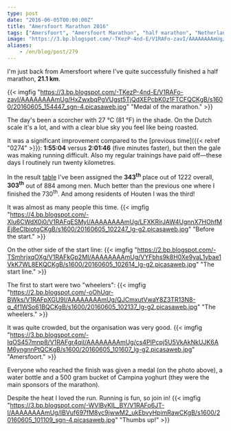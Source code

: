 ```yaml
---
type: post
date: "2016-06-05T00:00:00Z"
title: "Amersfoort Marathon 2016"
tags: ["Amersfoort", "Amersfoort Marathon", "half marathon", "Netherlands", "running", "sport"]
image: "https://3.bp.blogspot.com/-TKezP-4nd-E/V1RAFo-zavI/AAAAAAAAmUg/HxZwxbqPgVUgst5TjQdXEPcbK0z1FTCFQCKgB/s1600/20160605_154447_sgn-4.picasaweb.jpg"
aliases:
    - /en/blog/post/279
---
```


I'm just back from Amersfoort where I've quite successfully finished a half marathon, **21.1 km**.

{{< imgfig "https://3.bp.blogspot.com/-TKezP-4nd-E/V1RAFo-zavI/AAAAAAAAmUg/HxZwxbqPgVUgst5TjQdXEPcbK0z1FTCFQCKgB/s1600/20160605_154447_sgn-4.picasaweb.jpg" "Medal of the marathon." >}}

The day's been a scorcher with 27 °C (81 °F) in the shade. On the Dutch scale it's a lot, and with a clear blue sky you feel like being roasted.

<!--more-->

It was a significant improvement compared to the [previous time]({{< relref "0274" >}}): **1:55:04** versus **2:01:46** (five minutes faster), but then the gale was making running difficult. Also my regular trainings have paid off—these days I routinely run twenty kilometres.

In the result [table](http://nl.mylaps.com/evenementen/uitslagen/2016/jun/5/amersfoort/HalfTot.html) I've been assigned the **343<sup>th</sup>** place out of 1222 overall, **303<sup>th</sup>** out of 884 among men. Much better than the previous one where I finished the 730<sup>th</sup>. And among residents of Houten I was the third!

It was almost as many people this time.
{{< imgfig "https://4.bp.blogspot.com/-Xlu6CWdX0i0/V1RAFqESMyI/AAAAAAAAmUg/LFXKRirJAW4UgnnX7HOhfMEj8eClbiotgCKgB/s1600/20160605_102247_lg-g2.picasaweb.jpg" "Before the start." >}}

On the other side of the start line:
{{< imgfig "https://2.bp.blogspot.com/-TSmhrjxqOXg/V1RAFkGp2MI/AAAAAAAAmUg/VYFbhs9k8H0Xe9yaL1ybae1VkK7WL8EKQCKgB/s1600/20160605_102614_lg-g2.picasaweb.jpg" "The start line." >}}

The first to start were two "wheelers":
{{< imgfig "https://2.bp.blogspot.com/-oOhUqr-BWks/V1RAFpXGU9I/AAAAAAAAmUg/QJCmxutVwaY8Z3TR13N8-q_4f1WSo61BQCKgB/s1600/20160605_102137_lg-g2.picasaweb.jpg" "The wheelers." >}}

It was quite crowded, but the organisation was very good.
{{< imgfig "https://3.bp.blogspot.com/-IqOS457mnp8/V1RAFgr4qiI/AAAAAAAAmUg/cs4PIPcpj5U5VkAkNkUJK6AM6yngnnPtQCKgB/s1600/20160605_101607_lg-g2.picasaweb.jpg" "Amersfoort." >}}

Everyone who reached the finish was given a medal (on the photo above), a water bottle and a 500 gram bucket of Campina yoghurt (they were the main sponsors of the marathon).

Despite the heat I loved the run. Running is fun, so join in!
{{< imgfig "https://3.bp.blogspot.com/-WVlBvKIL_BY/V1RAFo6JT-I/AAAAAAAAmUg/IBVuf697fM8yc9jwwM2_ukEbvyHpimRawCKgB/s1600/20160605_101109_sgn-4.picasaweb.jpg" "Thumbs up!" >}}

